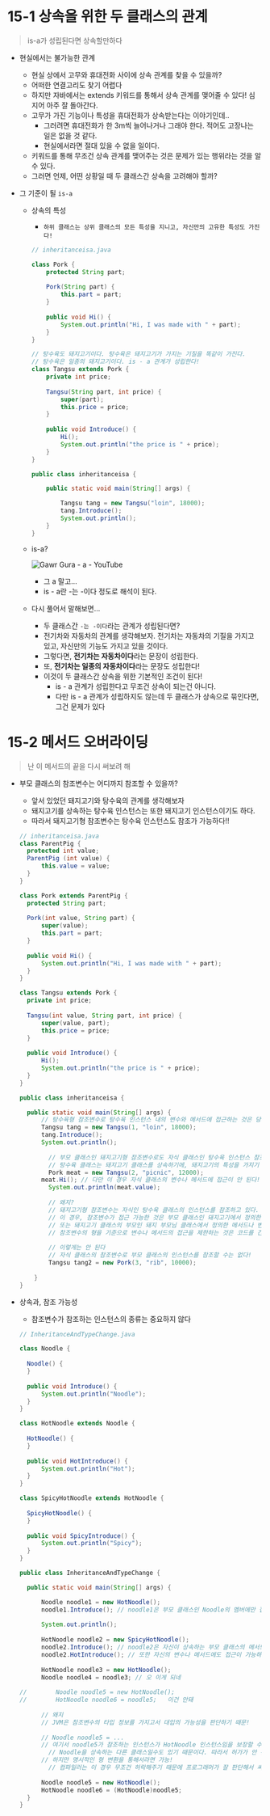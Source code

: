 # 15-1 상속을 위한 두 클래스의 관계

> is-a가 성립된다면 상속할만하다

- 현실에서는 불가능한 관계
  - 현실 상에서 고무와 휴대전화 사이에 상속 관계를 찾을 수 있을까?
  - 어떠한 연결고리도 찾기 어렵다
  - 하지만 자바에서는 extends 키워드를 통해서 상속 관계를 맺어줄 수 있다! 심지어 아주 잘 돌아간다.
  - 고무가 가진 기능이나 특성을 휴대전화가 상속받는다는 이야기인데..
    - 그러려면 휴대전화가 한 3m씩 늘어나거나 그래야 한다. 적어도 고장나는 일은 없을 것 같다.
    - 현실에서라면 절대 있을 수 없을 일이다.
  - 키워드를 통해 무조건 상속 관계를 맺어주는 것은 문제가 있는 행위라는 것을 알 수 있다.
  - 그러면 언제, 어떤 상황일 때 두 클래스간 상속을 고려해야 할까?



- 그 기준이 될 `is-a`

  - 상속의 특성

    - `하위 클래스는 상위 클래스의 모든 특성을 지니고, 자신만의 고유한 특성도 가진다!`

    ```java
    // inheritanceisa.java
    
    class Pork {
    	protected String part;
    	
    	Pork(String part) {
    		this.part = part;
    	}
    	
    	public void Hi() {
    		System.out.println("Hi, I was made with " + part);
    	}
    }
    
    // 탕수육도 돼지고기이다. 탕수육은 돼지고기가 가지는 기질을 똑같이 가진다.
    // 탕수육은 일종의 돼지고기이다. is - a 관계가 성립한다!
    class Tangsu extends Pork {
    	private int price;
    	
    	Tangsu(String part, int price) {
    		super(part);
    		this.price = price;
    	}
    	
    	public void Introduce() {
    		Hi();
    		System.out.println("the price is " + price);
    	}
    }
    
    public class inheritanceisa {
    
    	public static void main(String[] args) {
    
    		Tangsu tang = new Tangsu("loin", 18000);
    		tang.Introduce();
    		System.out.println();
        }
    }
    ```

    

  - is-a?

    ![Gawr Gura - a - YouTube](15.assets/maxresdefault.jpg)

    - 그 a 말고...
    - is - a란 -는 -이다 정도로 해석이 된다.

  - 다시 풀어서 말해보면...

    - 두 클래스간 `-는 -이다`라는 관계가 성립된다면?
    - 전기차와 자동차의 관계를 생각해보자. 전기차는 자동차의 기질을 가지고 있고, 자신만의 기능도 가지고 있을 것이다.
    - 그렇다면, **전기차는 자동차이다**라는 문장이 성립한다.
    - 또, **전기차는 일종의 자동차이다**라는 문장도 성립한다!
    - 이것이 두 클래스간 상속을 위한 기본적인 조건이 된다!
      - is - a 관계가 성립한다고 무조건 상속이 되는건 아니다.
      - 다만 is - a 관계가 성립하지도 않는데 두 클래스가 상속으로 묶인다면, 그건 문제가 있다



# 15-2 메서드 오버라이딩

> 난 이 메서드의 끝을 다시 써보려 해

- 부모 클래스의 참조변수는 어디까지 참조할 수 있을까?

  - 앞서 있었던 돼지고기와 탕수육의 관계를 생각해보자
  - 돼지고기를 상속하는 탕수육 인스턴스는 또한 돼지고기 인스턴스이기도 하다.
  - 따라서 돼지고기형 참조변수는 탕수육 인스턴스도 참조가 가능하다!!

  ```java
  // inheritanceisa.java
  class ParentPig {
  	protected int value;
  	ParentPig (int value) {
  		this.value = value;
  	}
  }
  
  class Pork extends ParentPig {
  	protected String part;
  	
  	Pork(int value, String part) {
  		super(value);
  		this.part = part;
  	}
  	
  	public void Hi() {
  		System.out.println("Hi, I was made with " + part);
  	}
  }
  
  class Tangsu extends Pork {
  	private int price;
  	
  	Tangsu(int value, String part, int price) {
  		super(value, part);
  		this.price = price;
  	}
  	
  	public void Introduce() {
  		Hi();
  		System.out.println("the price is " + price);
  	}
  }
  
  public class inheritanceisa {
  
  	public static void main(String[] args) {
  		// 탕수육형 참조변수로 탕수육 인스턴스 내의 변수와 메서드에 접근하는 것은 당연히 가능하다.
  		Tangsu tang = new Tangsu(1, "loin", 18000);
  		tang.Introduce();
  		System.out.println();
          
          // 부모 클래스인 돼지고기형 참조변수로도 자식 클래스인 탕수육 인스턴스 참조가 가능하다.
          // 탕수육 클래스는 돼지고기 클래스를 상속하기에, 돼지고기의 특성을 가지기 때문!
          Pork meat = new Tangsu(2, "picnic", 12000);
  		meat.Hi(); // 다만 이 경우 자식 클래스의 변수나 메서드에 접근이 안 된다!
          System.out.println(meat.value);
          
          // 왜지?
          // 돼지고기형 참조변수는 자식인 탕수육 클래스의 인스턴스를 참조하고 있다.
          // 이 경우, 참조변수가 접근 가능한 것은 부모 클래스인 돼지고기에서 정의한 메서드나 변수
          // 또는 돼지고기 클래스의 부모인 돼지 부모님 클래스에서 정의한 메서드나 변수로 한정된다.
          // 참조변수의 형을 기준으로 변수나 메서드의 접근을 제한하는 것은 코드를 간결하게 해준다!
          
          // 이렇게는 안 된다
          // 자식 클래스의 참조변수로 부모 클래스의 인스턴스를 참조할 수는 없다!
          Tangsu tang2 = new Pork(3, "rib", 10000);
          
      }
  }
  ```

  

- 상속과, 참조 가능성

  - 참조변수가 참조하는 인스턴스의 종류는 중요하지 않다

  ```java
  // InheritanceAndTypeChange.java
  
  class Noodle {
  	
  	Noodle() {
  	}
  	
  	public void Introduce() {
  		System.out.println("Noodle");
  	}
  }
  
  class HotNoodle extends Noodle {
  	
  	HotNoodle() {
  	}
  	
  	public void HotIntroduce() {
  		System.out.println("Hot");
  	}
  }
  
  class SpicyHotNoodle extends HotNoodle {
  	
  	SpicyHotNoodle() {
  	}
  	
  	public void SpicyIntroduce() {
  		System.out.println("Spicy");
  	}
  }
  
  public class InheritanceAndTypeChange {
  
  	public static void main(String[] args) {
  
  		Noodle noodle1 = new HotNoodle();
  		noodle1.Introduce(); // noodle1은 부모 클래스인 Noodle의 멤버에만 접근이 가능하다.
  		
  		System.out.println();
  		
  		HotNoodle noodle2 = new SpicyHotNoodle();
  		noodle2.Introduce(); // noodle2은 자신이 상속하는 부모 클래스의 메서드에 접근 가능!
  		noodle2.HotIntroduce(); // 또한 자신의 변수나 메서드에도 접근이 가능하다.
  		
  		HotNoodle noodle3 = new HotNoodle();
  		Noodle noodle4 = noodle3; // 오 이게 되네
  		
  //		Noodle noodle5 = new HotNoodle();
  //		HotNoodle noodle6 = noodle5;   이건 안돼
  		
  		// 왜지
  		// JVM은 참조변수의 타입 정보를 가지고서 대입의 가능성을 판단하기 때문!
  		
  		// Noodle noodle5 = ...
  		// 여기서 noodle5가 참조하는 인스턴스가 HotNoodle 인스턴스임을 보장할 수 없다.
          // Noodle을 상속하는 다른 클래스일수도 있기 때문이다. 따라서 허가가 안 된다.
  		// 하지만 명시적인 형 변환을 통해서라면 가능!
          // 컴파일러는 이 경우 무조건 허락해주기 때문에 프로그래머가 잘 판단해서 써야 한다.
  		
  		Noodle noodle5 = new HotNoodle();
  		HotNoodle noodle6 = (HotNoodle)noodle5;
  	}
  }
  ```

  